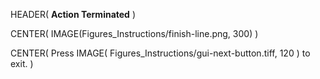 HEADER( __Action Terminated__ )

CENTER( IMAGE(Figures_Instructions/finish-line.png, 300) )
 
CENTER( Press IMAGE( Figures_Instructions/gui-next-button.tiff, 120 ) to exit. )
